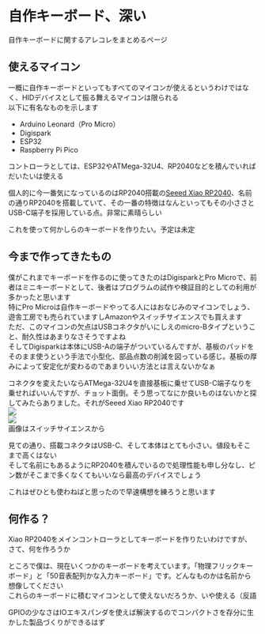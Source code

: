 # 自作キーボード、深い

自作キーボードに関するアレコレをまとめるページ

## 使えるマイコン

一概に自作キーボードといってもすべてのマイコンが使えるというわけではなく、HIDデバイスとして振る舞えるマイコンは限られる  
以下に有名なものを示します

- Arduino Leonard（Pro Micro）
- Digispark
- ESP32
- Raspberry Pi Pico

コントローラとしては、ESP32やATMega-32U4、RP2040などを積んでいればだいたいは使える

個人的に今一番気になっているのはRP2040搭載の[Seeed Xiao RP2040](https://lab.seeed.co.jp/entry/2021/12/27/120000)、名前の通りRP2040を搭載していて、その一番の特徴はなんといってもその小ささとUSB-C端子を採用している点。非常に素晴らしい

これを使って何かしらのキーボードを作りたい。予定は未定

## 今まで作ってきたもの

<!--ここらへんにDigiキーボードの写真を入れる-->
僕がこれまでキーボードを作るのに使ってきたのはDigisparkとPro Microで、前者はミニキーボードとして、後者はプログラムの試作や検証目的としての利用が多かったと思います  
特にPro Microは自作キーボードやってる人にはおなじみのマイコンでしょう、遊舎工房でも売られていますしAmazonやスイッチサイエンスでも買えます  
ただ、このマイコンの欠点はUSBコネクタがいにしえのmicro-Bタイプということ、耐久性はあまりなさそうですよね  
そしてDigisparkは本体にUSB-Aの端子がついているんですが、基板のパッドをそのまま使うという手法で小型化、部品点数の削減を図っている感じ。基板の厚みによって安定化が変わるのであまりいい方法とは言えないかなぁ

コネクタを変えたいならATMega-32U4を直接基板に乗せてUSB-C端子なりを乗せればいいんですが、チョット面倒。そう思ってなにか良いものはないかと探してみたらありました。それがSeeed Xiao RP2040です  
![](https://files.seeedstudio.com/wiki/XIAO-RP2040/img/xinfront.jpg)  
![](https://files.seeedstudio.com/wiki/XIAO-RP2040/img/xinpin.jpg)  
画像はスイッチサイエンスから

見ての通り、搭載コネクタはUSB-C、そして本体はとても小さい。値段もそこまで高くはない  
そして名前にもあるようにRP2040を積んでいるので処理性能も申し分なし、ピン数がそこまで多くなくてもいいなら最高のデバイスでしょう

これはぜひとも使わねばと思ったので早速構想を練ろうと思います

## 何作る？

Xiao RP2040をメインコントローラとしてキーボードを作りたいわけですが、さて、何を作ろうか

ところで僕は、現在いくつかのキーボードを考えています。「物理フリックキーボード」と「50音表配列かな入力キーボード」です。どんなものかは名前から想像してください  
これらのキーボードに積むマイコンとして使えないだろうか、いや使える（反語  

GPIOの少なさはIOエキスパンダを使えば解決するのでコンパクトさを存分に生かした製品づくりができるはず

